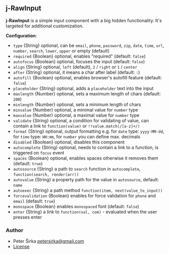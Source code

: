 ﻿## j-RawInput

__j-RawInput__ is a simple input component with a big hidden functionality. It's targeted for additional customization.

__Configuration__:

- `type` {String} optional, can be `email`, `phone`, `password`, `zip`, `date`, `time`, `url`, `number`, `search`, `lower`, `upper` or empty (default)
- `required` {Boolean} optional, enables "required" (default: `false`)
- `autofocus` {Boolean} optional, focuses the input (default: `false`)
- `align` {String} optional, `left` (default), `2` / `right` or `1` / `center`
- `after` {String} optional, it means a char after label (default: `:`)
- `autofill` {Boolean} optional, enables browser's autofill feature (default: `false`)
- `placeholder` {String} optional, adds a `placeholder` text into the input
- `maxlength` {Number} optional, sets a maximum length of chars (default: `200`)
- `minlength` {Number} optional, sets a minimum length of chars
- `minvalue` {Number} optional, a minimal value for `number` type
- `maxvalue` {Number} optional, a maximal value for `number` type
- `validate` {String} optional, a condition for validating of value, can contain a link to `function(value)` or `!!value.match(/[a-z]+/)`
- `format` {String} optional, output formatting e.g. for `date` type: `yyyy-MM-dd`, for `time` type: `HH:mm`, for `number` you can define max. decimals
- `disabled` {Boolean} optional, disables this component
- `autocomplete` {String} optional, needs to contain a link to a function, is triggered on `focus` event
- `spaces` {Boolean} optional, enables spaces otherwise it removes them (default: `true`)
- `autosource` {String} a path to `search` function in `autocomplete`, `function(search, render(arr))`
- `autovalue` {String} a property path for the value in `autosource`, default: `name`
- `autoexec` {String} a path method `function(item, next(value_to_input))`
- `forcevalidation` {Boolean} enables for force validation for `phone` and `email` (default: `true`)
- `monospace` {Boolean} enables `monospaced` font (default: `false`)
- `enter` {String} a link to `function(val, com)` - evaluated when the user presses enter

### Author

- Peter Širka <petersirka@gmail.com>
- [License](https://www.totaljs.com/license/)
